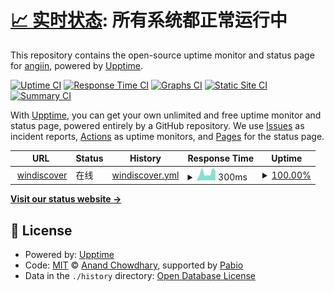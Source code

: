 # [📈 实时状态](https://status.windiscover.com): <!--live status--> **所有系统都正常运行中**

This repository contains the open-source uptime monitor and status page for [angiin](https://status.windiscover.com), powered by [Upptime](https://github.com/upptime/upptime).

[![Uptime CI](https://github.com/angiin/upalert/workflows/Uptime%20CI/badge.svg)](https://github.com/angiin/upalert/actions?query=workflow%3A%22Uptime+CI%22)
[![Response Time CI](https://github.com/angiin/upalert/workflows/Response%20Time%20CI/badge.svg)](https://github.com/angiin/upalert/actions?query=workflow%3A%22Response+Time+CI%22)
[![Graphs CI](https://github.com/angiin/upalert/workflows/Graphs%20CI/badge.svg)](https://github.com/angiin/upalert/actions?query=workflow%3A%22Graphs+CI%22)
[![Static Site CI](https://github.com/angiin/upalert/workflows/Static%20Site%20CI/badge.svg)](https://github.com/angiin/upalert/actions?query=workflow%3A%22Static+Site+CI%22)
[![Summary CI](https://github.com/angiin/upalert/workflows/Summary%20CI/badge.svg)](https://github.com/angiin/upalert/actions?query=workflow%3A%22Summary+CI%22)

With [Upptime](https://upptime.js.org), you can get your own unlimited and free uptime monitor and status page, powered entirely by a GitHub repository. We use [Issues](https://github.com/angiin/upalert/issues) as incident reports, [Actions](https://github.com/angiin/upalert/actions) as uptime monitors, and [Pages](https://status.windiscover.com) for the status page.

<!--start: status pages-->
<!-- This summary is generated by Upptime (https://github.com/upptime/upptime) -->
<!-- Do not edit this manually, your changes will be overwritten -->
<!-- prettier-ignore -->
| URL | Status | History | Response Time | Uptime |
| --- | ------ | ------- | ------------- | ------ |
| <img alt="" src="https://icons.duckduckgo.com/ip3/www.windiscover.com.ico" height="13"> [windiscover](https://www.windiscover.com) | 在线 | [windiscover.yml](https://github.com/Angiin/upalert/commits/HEAD/history/windiscover.yml) | <details><summary><img alt="Response time graph" src="./graphs/windiscover/response-time-week.png" height="20"> 300ms</summary><br><a href="https://status.windiscover.com/history/windiscover"><img alt="Response time 2031" src="https://img.shields.io/endpoint?url=https%3A%2F%2Fraw.githubusercontent.com%2FAngiin%2Fupalert%2FHEAD%2Fapi%2Fwindiscover%2Fresponse-time.json"></a><br><a href="https://status.windiscover.com/history/windiscover"><img alt="24-hour response time 371" src="https://img.shields.io/endpoint?url=https%3A%2F%2Fraw.githubusercontent.com%2FAngiin%2Fupalert%2FHEAD%2Fapi%2Fwindiscover%2Fresponse-time-day.json"></a><br><a href="https://status.windiscover.com/history/windiscover"><img alt="7-day response time 300" src="https://img.shields.io/endpoint?url=https%3A%2F%2Fraw.githubusercontent.com%2FAngiin%2Fupalert%2FHEAD%2Fapi%2Fwindiscover%2Fresponse-time-week.json"></a><br><a href="https://status.windiscover.com/history/windiscover"><img alt="30-day response time 855" src="https://img.shields.io/endpoint?url=https%3A%2F%2Fraw.githubusercontent.com%2FAngiin%2Fupalert%2FHEAD%2Fapi%2Fwindiscover%2Fresponse-time-month.json"></a><br><a href="https://status.windiscover.com/history/windiscover"><img alt="1-year response time 2031" src="https://img.shields.io/endpoint?url=https%3A%2F%2Fraw.githubusercontent.com%2FAngiin%2Fupalert%2FHEAD%2Fapi%2Fwindiscover%2Fresponse-time-year.json"></a></details> | <details><summary><a href="https://status.windiscover.com/history/windiscover">100.00%</a></summary><a href="https://status.windiscover.com/history/windiscover"><img alt="All-time uptime 99.75%" src="https://img.shields.io/endpoint?url=https%3A%2F%2Fraw.githubusercontent.com%2FAngiin%2Fupalert%2FHEAD%2Fapi%2Fwindiscover%2Fuptime.json"></a><br><a href="https://status.windiscover.com/history/windiscover"><img alt="24-hour uptime 100.00%" src="https://img.shields.io/endpoint?url=https%3A%2F%2Fraw.githubusercontent.com%2FAngiin%2Fupalert%2FHEAD%2Fapi%2Fwindiscover%2Fuptime-day.json"></a><br><a href="https://status.windiscover.com/history/windiscover"><img alt="7-day uptime 100.00%" src="https://img.shields.io/endpoint?url=https%3A%2F%2Fraw.githubusercontent.com%2FAngiin%2Fupalert%2FHEAD%2Fapi%2Fwindiscover%2Fuptime-week.json"></a><br><a href="https://status.windiscover.com/history/windiscover"><img alt="30-day uptime 99.89%" src="https://img.shields.io/endpoint?url=https%3A%2F%2Fraw.githubusercontent.com%2FAngiin%2Fupalert%2FHEAD%2Fapi%2Fwindiscover%2Fuptime-month.json"></a><br><a href="https://status.windiscover.com/history/windiscover"><img alt="1-year uptime 99.75%" src="https://img.shields.io/endpoint?url=https%3A%2F%2Fraw.githubusercontent.com%2FAngiin%2Fupalert%2FHEAD%2Fapi%2Fwindiscover%2Fuptime-year.json"></a></details>

<!--end: status pages-->

[**Visit our status website →**](https://status.windiscover.com)

## 📄 License

- Powered by: [Upptime](https://github.com/upptime/upptime)
- Code: [MIT](./LICENSE) © [Anand Chowdhary](https://anandchowdhary.com), supported by [Pabio](https://pabio.com)
- Data in the `./history` directory: [Open Database License](https://opendatacommons.org/licenses/odbl/1-0/)
